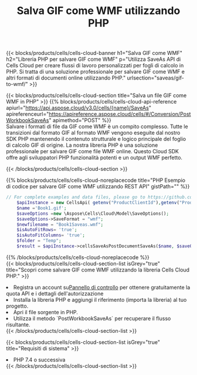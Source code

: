 ﻿---
title:  Salva GIF come WMF utilizzando PHP
description:  Utilizzando Aspose.Cells Cloud SDK per PHP per salvare il file in formato GIF come file in formato WMF.
kwords: Excel, Save GIF as WMF, REST, PHP
howto: How to save GIF as WMF using Aspose.Cells Cloud PHP library.
---
{{< blocks/products/cells/cells-cloud-banner h1="Salva GIF come WMF" h2="Libreria PHP per salvare GIF come WMF" p="Utilizza SaveAs API di Cells Cloud per creare flussi di lavoro personalizzati per fogli di calcolo in PHP. Si tratta di una soluzione professionale per salvare GIF come WMF e altri formati di documenti online utilizzando PHP." urlsection="saveas/gif-to-wmf/" >}}

{{< blocks/products/cells/cells-cloud-section title="Salva un file GIF come WMF in PHP" >}}
{{% blocks/products/cells/cells-cloud-api-reference apiurl="https://api.aspose.cloud/v3.0/cells/{name}/SaveAs" apireferenceurl="https://apireference.aspose.cloud/cells/#/Conversion/PostWorkbookSaveAs" apimethod="POST" %}}
<br/>
Salvare i formati di file da GIF come WMF è un compito complesso. Tutte le transizioni dal formato GIF al formato WMF vengono eseguite dal nostro SDK PHP mantenendo il contenuto strutturale e logico principale del foglio di calcolo GIF di origine. La nostra libreria PHP è una soluzione professionale per salvare GIF come file WMF online. Questo Cloud SDK offre agli sviluppatori PHP funzionalità potenti e un output WMF perfetto.

{{< /blocks/products/cells/cells-cloud-section >}}

{{% blocks/products/cells/cells-cloud-noreplacecode title="PHP Esempio di codice per salvare GIF come WMF utilizzando REST API" gistPath="" %}}
  
```php
// For complete examples and data files, please go to https://github.com/aspose-cells-cloud/aspose-cells-cloud-php/
    $apiInstance = new CellsApi( getenv("ProductClientId"),getenv("ProductClientSecret") );
    $name ='Book1.gif';
    $saveOptions =new \Aspose\Cells\Cloud\Model\SaveOptions();
    $saveOptions->SaveFormat = "wmf";
    $newfilename = "Book1Saveas.wmf";
    $isAutoFitRows= 'true';
    $isAutoFitColumns= 'true';
    $folder = "Temp";
    $result = $apiInstance->cellsSaveAsPostDocumentSaveAs($name, $saveOptions, $newfilename,$isAutoFitRows, $isAutoFitColumns, $folder);
```
  
{{% /blocks/products/cells/cells-cloud-noreplacecode %}}
<br/>
{{< blocks/products/cells/cells-cloud-section-list isGrey="true" title="Scopri come salvare GIF come WMF utilizzando la libreria Cells Cloud PHP." >}}
<li> Registra un account su<a href="https://dashboard.aspose.cloud/">Pannello di controllo</a> per ottenere gratuitamente la quota API e i dettagli dell'autorizzazione</li>
<li>Installa la libreria PHP e aggiungi il riferimento (importa la libreria) al tuo progetto.</li>
<li>Apri il file sorgente in PHP.</li>
<li>Utilizza il metodo `PostWorkbookSaveAs` per recuperare il flusso risultante.</li>
{{< /blocks/products/cells/cells-cloud-section-list >}}

{{< blocks/products/cells/cells-cloud-section-list isGrey="true" title="Requisiti di sistema" >}}
<li>PHP 7.4 o successiva</li>
{{< /blocks/products/cells/cells-cloud-section-list >}}
